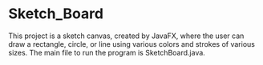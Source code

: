 # Sketch_Board

This project is a sketch canvas, created by JavaFX, where the user can draw a rectangle, circle, or line using various colors and strokes of various sizes. The main file to run the program is SketchBoard.java. 
